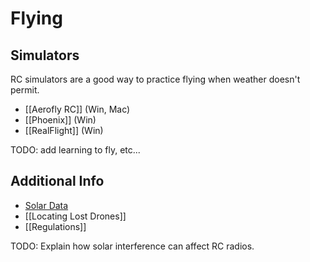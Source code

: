 # Flying

## Simulators

RC simulators are a good way to practice flying when weather doesn't permit.

* [[Aerofly RC]] (Win, Mac)
* [[Phoenix]] (Win)
* [[RealFlight]] (Win)

TODO: add learning to fly, etc...

## Additional Info

* [Solar Data](http://www.n3kl.org/sun/noaa.html)
* [[Locating Lost Drones]]
* [[Regulations]]

TODO: Explain how solar interference can affect RC radios.
